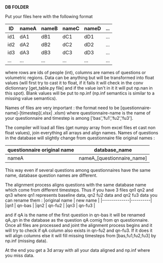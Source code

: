 **DB FOLDER**

Put your files here with the following format

|  ID   | nameA | nameB | nameC | nameD |  ...  |
|-------|-------|-------|-------|-------|-------|
|  id1  |  dA1  |  dB1  |  dC1  |  dD1  |  ...  |
|  id2  |  dA2  |  dB2  |  dC2  |  dD2  |  ...  |
|  id3  |  dA3  |  dB3  |  dC3  |  dD3  |  ...  |
|  ...  |  ...  |  ...  |  ...  |  ...  |  ...  |

where rows are ids of people (int), columns are names of questions or volumetric regions. Data can be anything but will be transformed into
float values (will first try to cast it to float, if it fails it will check in the conv dictionnary [get_table.py file] and if the value
isn't in it it will put np.nan in this spot). Blank values will be put to np.inf (np.inf semantics is similar to a missing value semantics).

Names of files are very important : the format need to be [questionnaire-name]-[timestep](.xlsx\| .xlsm) where questionnaire-name is the name
of your questionnaire and timestep is among ['bas','fu1','fu2','fu3'].

The compiler will load all files (get numpy array from excel files et cast non float values), join everything all arrays and align names.
Names of questions in the database will slightly change from questionnaire file original names :

|questionnaire original name  | database_name              |
|-----------------------------|----------------------------|
|  nameA                      | nameA_[questionnaire_name] |
        
 This way even if several questions among questionnaires have the same name, database question names are different.
 
 The alignment process aligns questions with the same database name which come from different timesteps. Thus if you have 3 files qn1 qn2 
 and qn3 where qn1 represents baseline data, qn2 fu2 data and qn2 fu3 data you can rename them :
 |original name | new name |
 |--------------|----------|
 |qn1           |   qn-bas |
 |qn2           | qn-fu2   |
 |qn3           |   qn-fu3 |
 
 and if qA is the name of the first question in qn-bas it will be renamed qA_qn in the database as the question qA comig from qn questionnaire.
 Once all files are processed and joint the alignment process begins and it will try to check if qA column also exists in qn-fu2 and qn-fu3.
 If it does it will align columns else it will fill missing timesteps from [bas,fu1,fu2,fu3] by np.inf (missing data).
 
 At the end you get a 3d array with all your data aligned and np.inf where you miss data.
